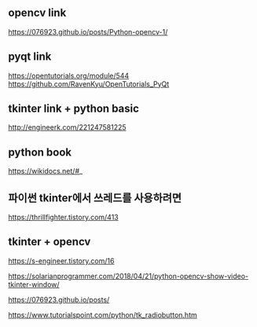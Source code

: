 opencv link
--------------
https://076923.github.io/posts/Python-opencv-1/

pyqt link
--------------
https://opentutorials.org/module/544
https://github.com/RavenKyu/OpenTutorials_PyQt

tkinter link + python basic
------------------
http://engineerk.com/221247581225

python book
----------------
https://wikidocs.net/#_

파이썬 tkinter에서 쓰레드를 사용하려면
----------------------------------
https://thrillfighter.tistory.com/413


tkinter + opencv 
--------------------
https://s-engineer.tistory.com/16

https://solarianprogrammer.com/2018/04/21/python-opencv-show-video-tkinter-window/

https://076923.github.io/posts/

https://www.tutorialspoint.com/python/tk_radiobutton.htm
